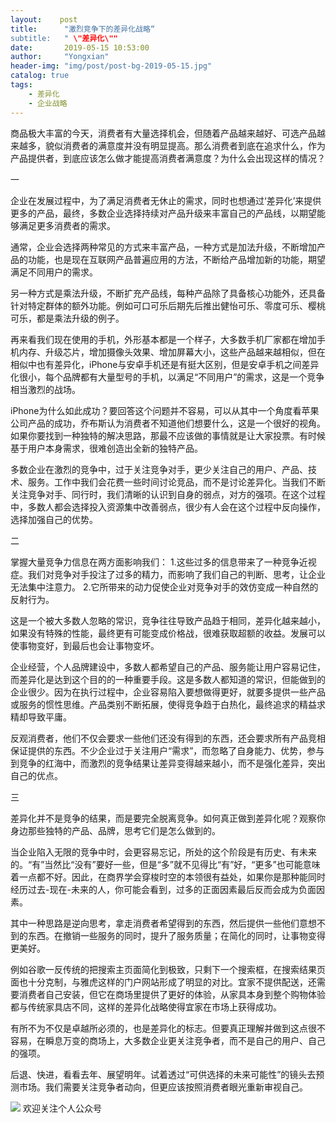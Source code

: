 ```yaml
---
layout:    post
title:      "激烈竞争下的差异化战略“
subtitle:   " \"差异化\""
date:       2019-05-15 10:53:00
author:     "Yongxian"
header-img: "img/post/post-bg-2019-05-15.jpg"
catalog: true
tags:
    - 差异化
    - 企业战略
---
```


商品极大丰富的今天，消费者有大量选择机会，但随着产品越来越好、可选产品越来越多，貌似消费者的满意度并没有明显提高。那么消费者到底在追求什么，作为产品提供者，到底应该怎么做才能提高消费者满意度？为什么会出现这样的情况？



一



企业在发展过程中，为了满足消费者无休止的需求，同时也想通过‘差异化’来提供更多的产品，最终，多数企业选择持续对产品升级来丰富自己的产品线，以期望能够满足更多消费者的需求。



通常，企业会选择两种常见的方式来丰富产品，一种方式是加法升级，不断增加产品的功能，也是现在互联网产品普遍应用的方法，不断给产品增加新的功能，期望满足不同用户的需求。



另一种方式是乘法升级，不断扩充产品线，每种产品除了具备核心功能外，还具备针对特定群体的额外功能。例如可口可乐后期先后推出健怡可乐、零度可乐、樱桃可乐，都是乘法升级的例子。



再来看我们现在使用的手机，外形基本都是一个样子，大多数手机厂家都在增加手机内存、升级芯片，增加摄像头效果、增加屏幕大小，这些产品越来越相似，但在相似中也有差异化，iPhone与安卓手机还是有挺大区别，但是安卓手机之间差异化很小，每个品牌都有大量型号的手机，以满足“不同用户”的需求，这是一个竞争相当激烈的战场。



iPhone为什么如此成功？要回答这个问题并不容易，可以从其中一个角度看苹果公司产品的成功，乔布斯认为消费者不知道他们想要什么，这是一个很好的视角。如果你要找到一种独特的解决思路，那最不应该做的事情就是让大家投票。有时候基于用户本身需求，很难创造出全新的独特产品。



多数企业在激烈的竞争中，过于关注竞争对手，更少关注自己的用户、产品、技术、服务。工作中我们会花费一些时间讨论竞品，而不是讨论差异化。当我们不断关注竞争对手、同行时，我们清晰的认识到自身的弱点，对方的强项。在这个过程中，多数人都会选择投入资源集中改善弱点，很少有人会在这个过程中反向操作，选择加强自己的优势。



二



掌握大量竞争力信息在两方面影响我们：
1.这些过多的信息带来了一种竞争近视症。我们对竞争对手投注了过多的精力，而影响了我们自己的判断、思考，让企业无法集中注意力。
2.它所带来的动力促使企业对竞争对手的效仿变成一种自然的反射行为。



这是一个被大多数人忽略的常识，竞争往往导致产品趋于相同，差异化越来越小，如果没有特殊的性能，最终更有可能变成价格战，很难获取超额的收益。发展可以使事物变好，到最后也会让事物变坏。



企业经营，个人品牌建设中，多数人都希望自己的产品、服务能让用户容易记住，而差异化是达到这个目的的一种重要手段。这是多数人都知道的常识，但能做到的企业很少。因为在执行过程中，企业容易陷入要想做得更好，就要多提供一些产品或服务的惯性思维。产品类别不断拓展，使得竞争趋于白热化，最终追求的精益求精却导致平庸。



反观消费者，他们不仅会要求一些他们还没有得到的东西，还会要求所有产品竞相保证提供的东西。不少企业过于关注用户“需求”，而忽略了自身能力、优势，参与到竞争的红海中，而激烈的竞争结果让差异变得越来越小，而不是强化差异，突出自己的优点。



三



差异化并不是竞争的结果，而是要完全脱离竞争。如何真正做到差异化呢？观察你身边那些独特的产品、品牌，思考它们是怎么做到的。



当企业陷入无限的竞争中时，会更容易忘记，所处的这个阶段是有历史、有未来的。“有”当然比“没有”要好一些，但是“多”就不见得比“有”好，“更多”也可能意味着一点都不好。因此，在商界学会穿梭时空的本领很有益处，如果你是那种能同时经历过去-现在-未来的人，你可能会看到，过多的正面因素最后反而会成为负面因素。



其中一种思路是逆向思考，拿走消费者希望得到的东西，然后提供一些他们意想不到的东西。在撤销一些服务的同时，提升了服务质量；在简化的同时，让事物变得更美好。



例如谷歌一反传统的把搜索主页面简化到极致，只剩下一个搜索框，在搜索结果页面也十分克制，与雅虎这样的门户网站形成了明显的对比。宜家不提供配送，还需要消费者自己安装，但它在商场里提供了更好的体验，从家具本身到整个购物体验都与传统家具店不同，这样的差异化战略使得宜家在市场上获得成功。



有所不为不仅是卓越所必须的，也是差异化的标志。但要真正理解并做到这点很不容易，在瞬息万变的商场上，大多数企业更关注竞争者，而不是自己的用户、自己的强项。 



后退、快进，看看去年、展望明年。试着透过“可供选择的未来可能性”的镜头去预测市场。我们需要关注竞争者动向，但更应该按照消费者眼光重新审视自己。



![](https://ws2.sinaimg.cn/large/006y8mN6ly1g776ekltnej30760760t7.jpg)
欢迎关注个人公众号